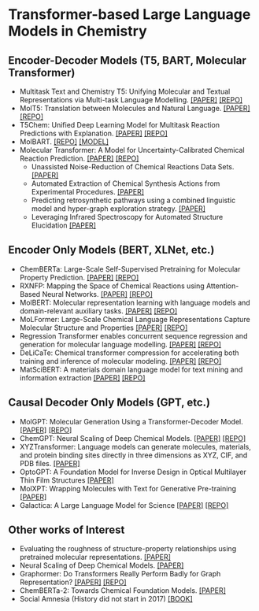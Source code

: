 # Transformer-based Large Language Models in Chemistry

## Encoder-Decoder Models (T5, BART, Molecular Transformer)
- Multitask Text and Chemistry T5: Unifying Molecular and Textual Representations via Multi-task Language Modelling. [[PAPER]](https://arxiv.org/abs/2301.12586) [[REPO]](https://github.com/GT4SD/multitask_text_and_chemistry_t5)
- MolT5: Translation between Molecules and Natural Language. [[PAPER]](https://blender.cs.illinois.edu/paper/molt5.pdf) [[REPO]](https://github.com/blender-nlp/MolT5)
- T5Chem: Unified Deep Learning Model for Multitask Reaction Predictions with Explanation. [[PAPER]](https://pubmed.ncbi.nlm.nih.gov/35266390/) [[REPO]](https://yzhang.hpc.nyu.edu/T5Chem)
- MolBART. [[REPO]](https://github.com/MolecularAI/MolBART) [[MODEL]](https://catalog.ngc.nvidia.com/orgs/nvidia/teams/clara/models/megamolbart)
- Molecular Transformer: A Model for Uncertainty-Calibrated Chemical Reaction Prediction. [[PAPER]](https://arxiv.org/abs/1811.02633) [[REPO]](https://github.com/pschwllr/MolecularTransformer)
  - Unassisted Noise-Reduction of Chemical Reactions Data Sets. [[PAPER]](https://chemrxiv.org/engage/chemrxiv/article-details/60c75487842e65e86ddb4161)
  - Automated Extraction of Chemical Synthesis Actions from Experimental Procedures. [[PAPER]](https://chemrxiv.org/engage/chemrxiv/article-details/60c749fbee301c10e1c79b75)
  - Predicting retrosynthetic pathways using a combined linguistic model and hyper-graph exploration strategy. [[PAPER]](https://arxiv.org/abs/1910.08036)
  - Leveraging Infrared Spectroscopy for Automated Structure Elucidation [[PAPER]](https://chemrxiv.org/engage/chemrxiv/article-details/645df5cbf2112b41e96da616)

## Encoder Only Models (BERT, XLNet, etc.)
- ChemBERTa: Large-Scale Self-Supervised Pretraining for Molecular Property Prediction. [[PAPER]](https://arxiv.org/abs/2010.09885) [[REPO]](https://github.com/seyonechithrananda/bert-loves-chemistry)
- RXNFP: Mapping the Space of Chemical Reactions using Attention-Based Neural Networks. [[PAPER]](https://chemrxiv.org/engage/chemrxiv/article-details/60c753a0bdbb89acf8a3a4b5) [[REPO]](https://github.com/rxn4chemistry/rxnfp)
- MolBERT: Molecular representation learning with language models and domain-relevant auxiliary tasks. [[PAPER]](https://arxiv.org/abs/2011.13230) [[REPO]](https://github.com/BenevolentAI/MolBERT)
- MoLFormer: Large-Scale Chemical Language Representations Capture Molecular Structure and Properties [[PAPER]](https://arxiv.org/abs/2106.09553) [[REPO]](https://github.com/IBM/molformer)
- Regression Transformer enables concurrent sequence regression and generation for molecular language modelling. [[PAPER]](https://arxiv.org/abs/2202.01338) [[REPO]](https://github.com/IBM/regression-transformer)
- DeLiCaTe: Chemical transformer compression for accelerating both training and inference of molecular modeling. [[PAPER]](https://arxiv.org/ftp/arxiv/papers/2205/2205.07582.pdf) [[REPO]](https://github.com/YiYuDL/DeLiCaTe)
- MatSciBERT: A materials domain language model for text mining and information extraction [[PAPER]](https://www.nature.com/articles/s41524-022-00784-w) [[REPO]](https://github.com/M3RG-IITD/MatSciBERT)

## Causal Decoder Only Models (GPT, etc.)
- MolGPT: Molecular Generation Using a Transformer-Decoder Model. [[PAPER]](https://chemrxiv.org/engage/chemrxiv/article-details/60c7588e469df48597f456ae) [[REPO]](https://github.com/devalab/molgpt)
- ChemGPT: Neural Scaling of Deep Chemical Models. [[PAPER]](https://chemrxiv.org/engage/chemrxiv/article-details/627bddd544bdd532395fb4b5) [[REPO]](https://github.com/ncfrey/litmatter)
- XYZTransformer: Language models can generate molecules, materials, and protein binding sites directly in three dimensions as XYZ, CIF, and PDB files. [[PAPER]](https://arxiv.org/abs/2305.05708)
- OptoGPT: A Foundation Model for Inverse Design in Optical Multilayer Thin Film Structures [[PAPER]](https://arxiv.org/abs/2304.10294)
- MolXPT: Wrapping Molecules with Text for Generative Pre-training [[PAPER]](https://arxiv.org/abs/2305.10688)
- Galactica: A Large Language Model for Science [[PAPER]](https://arxiv.org/abs/2211.09085) [[REPO]](https://www.youtube.com/watch?v=dQw4w9WgXcQ)

## Other works of Interest
- Evaluating the roughness of structure-property relationships using pretrained molecular representations. [[PAPER]](https://arxiv.org/abs/2305.08238)
- Neural Scaling of Deep Chemical Models. [[PAPER]](https://chemrxiv.org/engage/chemrxiv/article-details/627bddd544bdd532395fb4b5)
- Graphormer: Do Transformers Really Perform Badly for Graph Representation? [[PAPER]](https://openreview.net/forum?id=OeWooOxFwDa) [[REPO]](https://github.com/microsoft/Graphormer)
- ChemBERTa-2: Towards Chemical Foundation Models. [[PAPER]](https://arxiv.org/abs/2209.01712)
- Social Amnesia (History did not start in 2017) [[BOOK]](https://cominsitu.files.wordpress.com/2021/08/russell-jacoby-social-amnesia-a-critique-of-contemporary-psychology-from-adler-to-laing.pdf)

